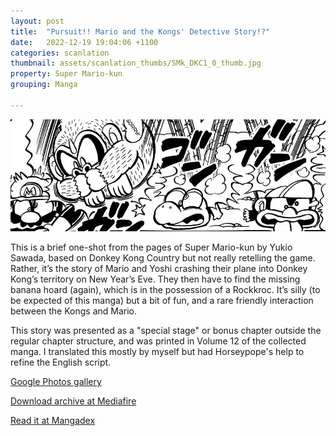 ```yaml
---
layout: post
title:  "Pursuit!! Mario and the Kongs' Detective Story!?"
date:   2022-12-19 19:04:06 +1100
categories: scanlation
thumbnail: assets/scanlation_thumbs/SMk_DKC1_0_thumb.jpg
property: Super Mario-kun
grouping: Manga

---
```


![](/assets/headers/SMk_DKC1_0_header.jpg)

This is a brief one-shot from the pages of Super Mario-kun by Yukio Sawada, based on Donkey Kong Country but not really retelling the game. Rather, it’s the story of Mario and Yoshi crashing their plane into Donkey Kong’s territory on New Year’s Eve. They then have to find the missing banana hoard (again), which is in the possession of a Rockkroc. It’s silly (to be expected of this manga) but a bit of fun, and a rare friendly interaction between the Kongs and Mario.

This story was presented as a "special stage" or bonus chapter outside the regular chapter structure, and was printed in Volume 12 of the collected manga. I translated this mostly by myself but had Horseypope's help to refine the English script.

[Google Photos gallery](https://get.google.com/albumarchive/113941221735499452887/album/AF1QipNEKFqe8dd3M__xaRfojmv0wzCZoX1bo_7MuzPA)

[Download archive at Mediafire](https://www.mediafire.com/?6c2kpbkmfyjbeqi)

[Read it at Mangadex](https://mangadex.org/chapter/263ac35a-78e3-4db1-8c8a-7a8cc7565fc9)